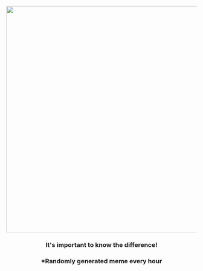 <p align="center">
        <img src="https://i.redd.it/2gii6x763nl91.jpg" width="600" height="600">
        </p>
        <h3 align="center">It's important to know the difference!</h3>
        <h3 align="center">*Randomly generated meme every hour</h3>
    